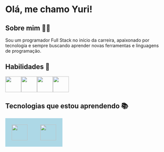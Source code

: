 # Olá, me chamo Yuri!

## Sobre mim 🙋‍♂️
Sou um programador Full Stack no início da carreira, apaixonado por tecnologia e sempre buscando aprender novas ferramentas e linguagens de programação.

## Habilidades 🌟
<div style="display: flex;">
<img width=50 height=50 src="https://cdn.jsdelivr.net/gh/devicons/devicon@latest/icons/html5/html5-original.svg" />
<img width=50 height=50 src="https://cdn.jsdelivr.net/gh/devicons/devicon@latest/icons/css3/css3-original.svg" />
<img width=50 height=50 src="https://cdn.jsdelivr.net/gh/devicons/devicon@latest/icons/javascript/javascript-original.svg" />
<img width=50 height=50 src="https://cdn.jsdelivr.net/gh/devicons/devicon@latest/icons/python/python-original.svg" />
</div>

## Tecnologias que estou aprendendo 📚
<div style="display: flex;">
<img style="background-color: lightblue; padding: 20px;" width=50 height=50 src="https://cdn.jsdelivr.net/gh/devicons/devicon@latest/icons/csharp/csharp-original.svg" />
<img style="background-color: lightblue; padding: 20px;" width=50 height=50 src="https://cdn.jsdelivr.net/gh/devicons/devicon@latest/icons/cplusplus/cplusplus-original.svg" />
</div>


